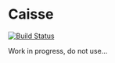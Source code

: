 # Caisse

[![Build Status](https://travis-ci.org/gbarillot/caisse.png)](https://travis-ci.org/gbarillot/caisse)

Work in progress, do not use...

